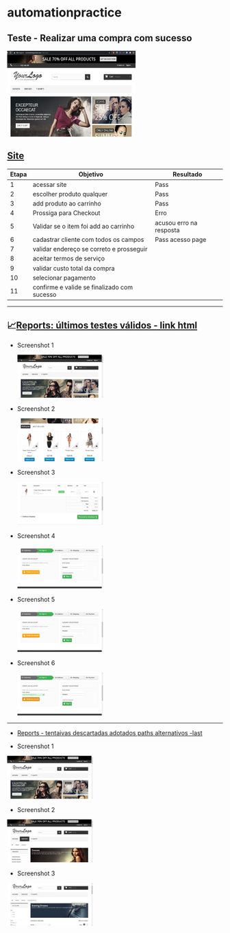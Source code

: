# automationpractice
## Teste - Realizar uma compra com sucesso
<img src="/img/Automation.png" width="300" height="200">

## [Site](http://automationpractice.com/index.php?)
 
| Etapa |Objetivo                                         | Resultado              |
|-------|-------------------------------------------------|------------------------|
|  1    |acessar site                                     |Pass                    |
|  2    |escolher produto qualquer                        |Pass                    |
|  3    |add produto ao carrinho                          |Pass                    |
|  4    |Prossiga para Checkout                           |Erro                    |
|  5    |Validar se o item foi add ao carrinho            |acusou erro na resposta |
|  6    |cadastrar cliente com todos os campos            |Pass acesso page        |
|  7    |validar endereço se correto e prosseguir         |                        |
|  8    |aceitar termos de serviço                        |                        |
|  9    |validar custo total da compra                    |                        |
|  10   |selecionar pagamento                             |                        |
|  11   |confirme e valide se finalizado com sucesso      |                        |

___


## :chart_with_upwards_trend:[Reports: últimos testes válidos - link html](https://gracetorresleite.github.io/automationpractice/Report/Report_21-12-2020_16-29-24/MyReport_21-12-2020_16-29-24.html) 

	
* Screenshot 1

	<img src="/Report/Report_21-12-2020_16-00-58/Screenshot/Image_21-Dec-2020_04h01m7s.png" width="200" height="100">
	
* Screenshot 2

	<img src="/Report/Report_21-12-2020_16-29-24/Screenshot/Image_21-Dec-2020_04h29m33s.png" width="200" height="100">	
	
* Screenshot 3
	
	<img src="/Report/Report_21-12-2020_16-29-24/Screenshot/Image_21-Dec-2020_04h30m6s.png" width="200" height="100">
	
* Screenshot 4
	
	<img src="/Report/Report_21-12-2020_16-29-24/Screenshot/Image_21-Dec-2020_04h30m39s.png" width="200" height="100">
	
* Screenshot 5
	
	<img src="/Report/Report_21-12-2020_16-29-24/Screenshot/Image_21-Dec-2020_04h30m40s.png" width="200" height="100">
	
* Screenshot 6
	
	<img src="/Report/Report_21-12-2020_16-29-24/Screenshot/Image_21-Dec-2020_04h30m41s.png" width="200" height="100">
___



* [Reports - tentaivas descartadas adotados paths alternativos -last](https://gracetorresleite.github.io/automationpractice/Tentativas/ReportDescart_20-12-2020_23-18-47/MyReportDescart_20-12-2020_23-18-47.html)


* Screenshot 1
<img src="/Tentativas/ReportDescart_20-12-2020_23-18-47/ScreenshotDescart/Image_20-Dec-2020_11h18m55s.png" width="200" height="100">

* Screenshot 2
<img src="/Tentativas/ReportDescart_20-12-2020_23-18-47/ScreenshotDescart/Image_20-Dec-2020_11h18m58s.png" width="200" height="100">

* Screenshot 3
<img src="/Tentativas/ReportDescart_20-12-2020_23-18-47/ScreenshotDescart/Image_20-Dec-2020_11h19m30s.png" width="200" height="100">
